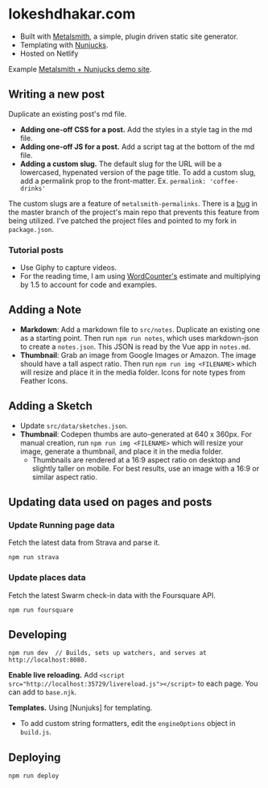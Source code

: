 # lokeshdhakar.com

- Built with [Metalsmith](http://www.metalsmith.io/), a simple, plugin driven static site generator.
- Templating with [Nunjucks](https://mozilla.github.io/nunjucks/templating.html).
- Hosted on Netlify

Example [Metalsmith + Nunjucks demo site](https://github.com/voorhoede/demo-metalsmith-nunjucks).

## Writing a new post

Duplicate an existing post's md file.

- **Adding one-off CSS for a post.** Add the styles in a style tag in the md file.
- **Adding one-off JS for a post.** Add a script tag at the bottom of the md file.
- **Adding a custom slug.** The default slug for the URL will be a lowercased, hypenated version of the page title. To add a custom slug, add a permalink prop to the front-matter. Ex. `permalink: 'coffee-drinks'`

The custom slugs are a feature of `metalsmith-permalinks`. There is a [bug](https://github.com/segmentio/metalsmith-permalinks/issues/81) in the master branch of the project's main repo that prevents this feature from being utilized. I've patched the project files and pointed to my fork in `package.json`.

### Tutorial posts

- Use Giphy to capture videos.
- For the reading time, I am using [WordCounter's](https://wordcounter.net/) estimate and multiplying by 1.5 to account for code and examples.

## Adding a Note

- **Markdown**: Add a markdown file to `src/notes`. Duplicate an existing one as a starting point. Then run `npm run notes`, which uses markdown-json to create a `notes.json`. This JSON is read by the Vue app in `notes.md`.
- **Thumbnail**: Grab an image from Google Images or Amazon. The image should have a tall aspect ratio. Then run `npm run img <FILENAME>` which will resize and place it in the media folder.
Icons for note types from Feather Icons.

## Adding a Sketch

- Update `src/data/sketches.json`.
- **Thumbnail**: Codepen thumbs are auto-generated at 640 x 360px. For manual creation, run `npm run img <FILENAME>` which will resize your image, generate a thumbnail, and place it in the media folder.
  - Thumbnails are rendered at a 16:9 aspect ratio on desktop and slightly taller on mobile. For best results, use an image with a 16:9 or similar aspect ratio.

## Updating data used on pages and posts

### Update Running page data

Fetch the latest data from Strava and parse it.

```
npm run strava
```

### Update places data

Fetch the latest Swarm check-in data with the Foursquare API.

```
npm run foursquare
```


<!--
### Adding a video to Inspiration page

Run the fetch-vid shell script and specify the Youtube video id and the title you would
like to show below the video thumb.

Before running the script, check the requirements listed at the top of the file.

```
./fetch-vid.sh
```
-->

## Developing

```
npm run dev  // Builds, sets up watchers, and serves at http://localhost:8080.
```

**Enable live reloading.** Add `<script src="http://localhost:35729/livereload.js"></script>` to
each page. You can add to `base.njk`.

**Templates.** Using [Nunjuks] for templating.

- To add custom string formatters, edit the `engineOptions` object in `build.js`.

## Deploying

```
npm run deploy
```
